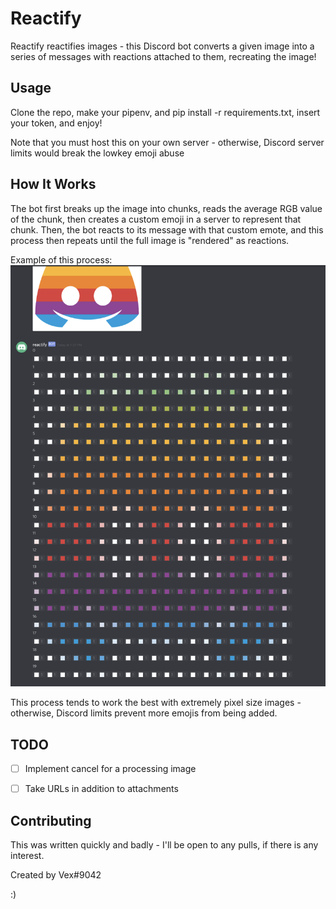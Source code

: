 
# Reactify

Reactify reactifies images - this Discord bot converts a given image into a series of messages with reactions attached to them, recreating the image!


## Usage

Clone the repo, make your pipenv, and pip install -r requirements.txt, insert your token, and enjoy!

Note that you must host this on your own server - otherwise, Discord server limits would break the lowkey emoji abuse


## How It Works

The bot first breaks up the image into chunks, reads the average RGB value of the chunk, then creates a custom emoji in a server to represent that chunk. Then, the bot reacts to its message with that custom emote, and this process then repeats until the full image is "rendered" as reactions.

Example of this process:
![](example.png)

This process tends to work the best with extremely pixel size images - otherwise, Discord limits prevent more emojis from being added.


## TODO

- [ ] Implement cancel for a processing image
- [ ] Take URLs in addition to attachments


## Contributing

This was written quickly and badly - I'll be open to any pulls, if there is any interest.

Created by Vex#9042

:)
